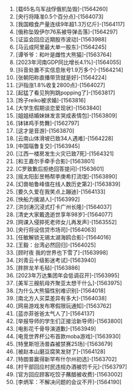 
1. [载65名乌军战俘俄机坠毁]-[1564260]
1. [央行将降准0.5个百分点]-[1564073]
1. [我国粮食产量连续9年超1.3万亿斤]-[1564117]
1. [俄称坠毁伊尔76系被导弹击落]-[1564297]
1. [证监会回应近期股市波动]-[1563988]
1. [马云成阿里最大单一股东]-[1564245]
1. [谭爷爷：和叶是雌性大熊猫]-[1563764]
1. [2023年河南GDP同比增长4.1%]-[1564055]
1. [抖音处置不实信息账号1.9万多个]-[1564214]
1. [张朝阳称直播带货就是好]-[1564224]
1. [沪指涨1.8%收复2800点]-[1564027]
1. [起猛了看见狗狗跳popping了]-[1563817]
1. [玲子reiko被求婚]-[1563816]
1. [大学生假期谈恋爱现状]-[1563840]
1. [姐姐结婚妹妹发言哭成表情包]-[1563809]
1. [钵钵鸡手势舞]-[1562797]
1. [这才是音游]-[1563870]
1. [云南山体滑坡已致34人遇难]-[1564228]
1. [中国瑙鲁复交]-[1563945]
1. [江西一楼房发生火灾已致7死]-[1564321]
1. [和王嘉尔手牵手合影]-[1563801]
1. [C罗致歉后拒绝回答提问]-[1563601]
1. [摇太阳彭昱畅帮李庚希打流氓]-[1563890]
1. [幻兽帕鲁峰值在线人数历史第2]-[1563839]
1. [要久久爱在我笑点上蹦迪]-[1564133]
1. [快船力擒湖人]-[1563992]
1. [洪剑涛沉浸式打卡广州长隆]-[1564037]
1. [清史大家戴逸逝世享年98岁]-[1564077]
1. [网课入侵猝死老师女儿再发声]-[1563552]
1. [央行将设信贷市场司]-[1564063]
1. [任敏解锁无锡太湖海鸥合影]-[1564016]
1. [王毅：台湾必然回归]-[1564025]
1. [顾时夜 我的世界也下雪了]-[1563998]
1. [刘青云十级影迷考试]-[1563940]
1. [胖胖龙羊毛毡]-[1563886]
1. [2023年万达集团年会低调召开]-[1563995]
1. [美军三艘航母齐聚亚太想干什么]-[1563975]
1. [为什么大熊猫性别难识别]-[1564018]
1. [南北方人买菜差异有多大]-[1564038]
1. [网易游戏发布寒假限玩通知]-[1563762]
1. [蓝亦菲爸爸太气人了]-[1564137]
1. [举报导师的学生们正接洽新导师]-[1563800]
1. [电影花千骨导演道歉]-[1563949]
1. [电竞世界杯公布首款moba游戏]-[1563930]
1. [特里斯坦汤普森被禁赛25场]-[1563679]
1. [被赵本山磨豆腐笑发财了]-[1564128]
1. [特朗普赢得新罕布什尔州初选]-[1563702]
1. [村干部回应村民违规办酒被罚千元]-[1563797]
1. [官方回应顾客吃饺子蘸醋被收费]-[1563002]
1. [李炳军：不解决问题的会议不开]-[1564190]